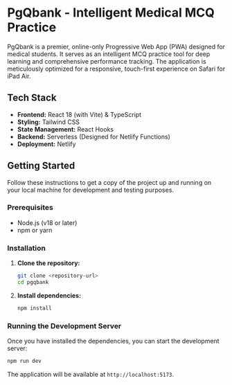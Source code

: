 
# PgQbank - Intelligent Medical MCQ Practice

PgQbank is a premier, online-only Progressive Web App (PWA) designed for medical students. It serves as an intelligent MCQ practice tool for deep learning and comprehensive performance tracking. The application is meticulously optimized for a responsive, touch-first experience on Safari for iPad Air.

## Tech Stack

- **Frontend:** React 18 (with Vite) & TypeScript
- **Styling:** Tailwind CSS
- **State Management:** React Hooks
- **Backend:** Serverless (Designed for Netlify Functions)
- **Deployment:** Netlify

## Getting Started

Follow these instructions to get a copy of the project up and running on your local machine for development and testing purposes.

### Prerequisites

- Node.js (v18 or later)
- npm or yarn

### Installation

1.  **Clone the repository:**
    ```sh
    git clone <repository-url>
    cd pgqbank
    ```

2.  **Install dependencies:**
    ```sh
    npm install
    ```

### Running the Development Server

Once you have installed the dependencies, you can start the development server:

```sh
npm run dev
```

The application will be available at `http://localhost:5173`.